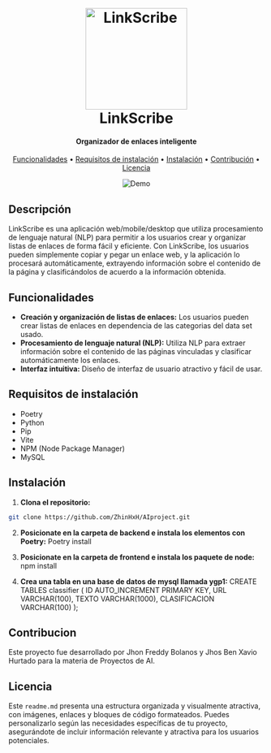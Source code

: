 <h1 align="center">
  <br>
  <img src="https://play-lh.googleusercontent.com/sLENPy71gZS2u-8deRY1LaAaEWidPF570HfsGF9XGAm4kqTUjLCdDyeQdDVTQSVV9KYO=w240-h480-rw" alt="LinkScribe" width="200">
  <br>
  LinkScribe
  <br>
</h1>

<h4 align="center">Organizador de enlaces inteligente</h4>

<p align="center">
  <a href="#funcionalidades">Funcionalidades</a> •
  <a href="#requisitos-de-instalación">Requisitos de instalación</a> •
  <a href="#instalación">Instalación</a> •
  <a href="#contribución">Contribución</a> •
  <a href="#licencia">Licencia</a>
</p>

<p align="center">
  <img src="https://yourlinkscribeimageurl.com/demo.gif" alt="Demo">
</p>

## Descripción

LinkScribe es una aplicación web/mobile/desktop que utiliza procesamiento de lenguaje natural (NLP) para permitir a los usuarios crear y organizar listas de enlaces de forma fácil y eficiente. Con LinkScribe, los usuarios pueden simplemente copiar y pegar un enlace web, y la aplicación lo procesará automáticamente, extrayendo información sobre el contenido de la página y clasificándolos de acuerdo a la información obtenida.

## Funcionalidades

- **Creación y organización de listas de enlaces:** Los usuarios pueden crear listas de enlaces en dependencia de las categorias del data set usado.
- **Procesamiento de lenguaje natural (NLP):** Utiliza NLP para extraer información sobre el contenido de las páginas vinculadas y clasificar automáticamente los enlaces.
- **Interfaz intuitiva:** Diseño de interfaz de usuario atractivo y fácil de usar.

## Requisitos de instalación

- Poetry
- Python
- Pip
- Vite
- NPM (Node Package Manager)
- MySQL

## Instalación

1. **Clona el repositorio:**

```bash
git clone https://github.com/ZhinHxH/AIproject.git
```
2. **Posicionate en la carpeta de backend e instala los elementos con Poetry:**
Poetry install

4. **Posicionate en la carpeta de frontend e instala los paquete de node:**
npm install

5. **Crea una tabla en una base de datos de mysql llamada ygp1:**
CREATE TABLES classifier (
  ID AUTO_INCREMENT PRIMARY KEY,
  URL VARCHAR(100),
  TEXTO VARCHAR(1000),
  CLASIFICACION VARCHAR(100)
);

## Contribucion
Este proyecto fue desarrollado por Jhon Freddy Bolanos y Jhos Ben Xavio Hurtado para la materia de Proyectos de AI.

## Licencia

Este `readme.md` presenta una estructura organizada y visualmente atractiva, con imágenes, enlaces y bloques de código formateados. Puedes personalizarlo según las necesidades específicas de tu proyecto, asegurándote de incluir información relevante y atractiva para los usuarios potenciales.



